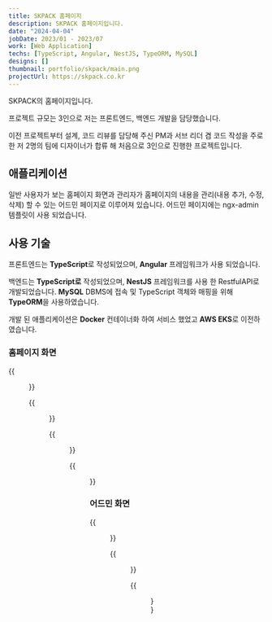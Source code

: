 ```yaml
---
title: SKPACK 홈페이지
description: SKPACK 홈페이지입니다.
date: "2024-04-04"
jobDate: 2023/01 - 2023/07
work: [Web Application]
techs: [TypeScript, Angular, NestJS, TypeORM, MySQL]
designs: []
thumbnail: portfolio/skpack/main.png
projectUrl: https://skpack.co.kr
---
```


SKPACK의 홈페이지입니다.

프로젝트 규모는 3인으로 저는 프론트엔드, 백엔드 개발을 담당했습니다.

이전 프로젝트부터 설계, 코드 리뷰를 담당해 주신 PM과 서브 리더 겸 코드 작성을 주로 한 저 2명의 팀에 디자이너가 합류 해 처음으로 3인으로 진행한 프로젝트입니다.

## 애플리케이션

일반 사용자가 보는 홈페이지 화면과 관리자가 홈페이지의 내용을 관리(내용 추가, 수정, 삭제) 할 수 있는 어드민 페이지로 이루어져 있습니다.
어드민 페이지에는 ngx-admin 템플릿이 사용 되었습니다.

## 사용 기술

프론트엔드는 **TypeScript**로 작성되었으며, **Angular** 프레임워크가 사용 되었습니다.

백엔드는 **TypeScript로** 작성되었으며, **NestJS** 프레임워크를 사용 한 RestfulAPI로 개발되었습니다. 
**MySQL** DBMS에 접속 및 TypeScript 객체와 매핑을 위해 **TypeORM**을 사용하였습니다.

개발 된 애플리케이션은 **Docker** 컨테이너화 하여 서비스 했었고 **AWS EKS**로 이전하였습니다.

### 홈페이지 화면

{{<figure src="main2.png" caption="메인 화면 중 일부">}}

{{<figure src="products.png" caption="제품 소개 화면">}}

{{<figure src="media.png" caption="제품 동영상 화면">}}

{{<figure src="notice.png" caption="공지사항 화면">}}

### 어드민 화면

{{<figure src="admin_login.png" caption="로그인 화면">}}

{{<figure src="admin_nav.png" caption="메뉴 화면">}}

{{<figure src="admin_product.png" caption="제품 화면">}}